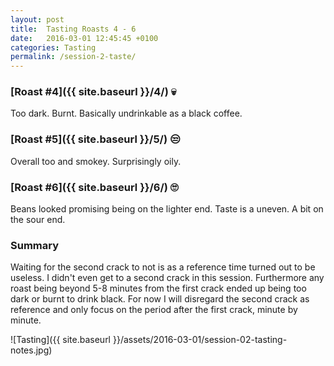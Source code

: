 ```yaml
---
layout: post
title:  Tasting Roasts 4 - 6
date:   2016-03-01 12:45:45 +0100
categories: Tasting
permalink: /session-2-taste/
---
```


### [Roast #4]({{ site.baseurl }}/4/) 💀

Too dark. Burnt. Basically undrinkable as a black coffee.

### [Roast #5]({{ site.baseurl }}/5/) 😒

Overall too and smokey. Surprisingly oily.

### [Roast #6]({{ site.baseurl }}/6/) 🙄

Beans looked promising being on the lighter end. Taste is a uneven. A bit on the sour end.

### Summary

Waiting for the second crack to not is as a reference time turned out to be useless. I didn't even get to a second crack in this session. Furthermore any roast being beyond 5-8 minutes from the first crack ended up being too dark or burnt to drink black. For now I will disregard the second crack as reference and only focus on the period after the first crack, minute by minute.

![Tasting]({{ site.baseurl }}/assets/2016-03-01/session-02-tasting-notes.jpg)

